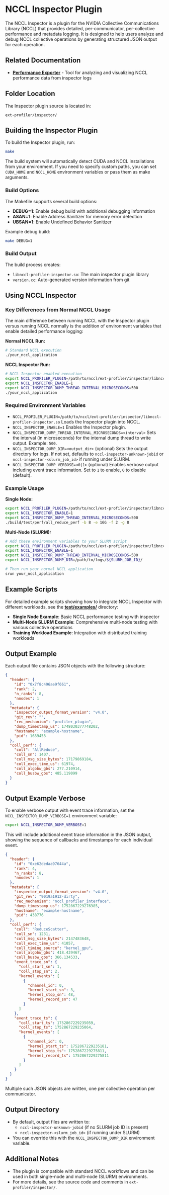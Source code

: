 # NCCL Inspector Plugin

The NCCL Inspector is a plugin for the NVIDIA Collective Communications Library (NCCL) that provides detailed, per-communicator, per-collective performance and metadata logging. It is designed to help users analyze and debug NCCL collective operations by generating structured JSON output for each operation.

## Related Documentation

- **[Performance Exporter](exporter/example/README.md)** - Tool for analyzing and visualizing NCCL performance data from inspector logs

## Folder Location

The Inspector plugin source is located in:

```
ext-profiler/inspector/
```

## Building the Inspector Plugin

To build the Inspector plugin, run:

```bash
make
```

The build system will automatically detect CUDA and NCCL installations from your environment. If you need to specify custom paths, you can set `CUDA_HOME` and `NCCL_HOME` environment variables or pass them as make arguments.

### Build Options

The Makefile supports several build options:

- **DEBUG=1**: Enable debug build with additional debugging information
- **ASAN=1**: Enable Address Sanitizer for memory error detection
- **UBSAN=1**: Enable Undefined Behavior Sanitizer

Example debug build:
```bash
make DEBUG=1
```

### Build Output

The build process creates:
- `libnccl-profiler-inspector.so`: The main inspector plugin library
- `version.cc`: Auto-generated version information from git

## Using NCCL Inspector

### Key Differences from Normal NCCL Usage

The main difference between running NCCL with the Inspector plugin versus running NCCL normally is the addition of environment variables that enable detailed performance logging:

**Normal NCCL Run:**
```bash
# Standard NCCL execution
./your_nccl_application
```

**NCCL Inspector Run:**
```bash
# NCCL Inspector enabled execution
export NCCL_PROFILER_PLUGIN=/path/to/nccl/ext-profiler/inspector/libnccl-profiler-inspector.so
export NCCL_INSPECTOR_ENABLE=1
export NCCL_INSPECTOR_DUMP_THREAD_INTERVAL_MICROSECONDS=500
./your_nccl_application
```

### Required Environment Variables

- `NCCL_PROFILER_PLUGIN=/path/to/nccl/ext-profiler/inspector/libnccl-profiler-inspector.so`
  Loads the Inspector plugin into NCCL.
- `NCCL_INSPECTOR_ENABLE=1`
  Enables the Inspector plugin.
- `NCCL_INSPECTOR_DUMP_THREAD_INTERVAL_MICROSECONDS=<interval>`
  Sets the interval (in microseconds) for the internal dump thread to write output. Example: `500`.
- `NCCL_INSPECTOR_DUMP_DIR=<output_dir>` (optional)
  Sets the output directory for logs. If not set, defaults to `nccl-inspector-unknown-jobid` or `nccl-inspector-<slurm_job_id>` if running under SLURM.
- `NCCL_INSPECTOR_DUMP_VERBOSE=<0|1>` (optional)
  Enables verbose output including event trace information. Set to `1` to enable, `0` to disable (default).

### Example Usage

**Single Node:**
```bash
export NCCL_PROFILER_PLUGIN=/path/to/nccl/ext-profiler/inspector/libnccl-profiler-inspector.so
export NCCL_INSPECTOR_ENABLE=1
export NCCL_INSPECTOR_DUMP_THREAD_INTERVAL_MICROSECONDS=500
./build/test/perf/all_reduce_perf -b 8 -e 16G -f 2 -g 8
```

**Multi-Node (SLURM):**
```bash
# Add these environment variables to your SLURM script
export NCCL_PROFILER_PLUGIN=/path/to/nccl/ext-profiler/inspector/libnccl-profiler-inspector.so
export NCCL_INSPECTOR_ENABLE=1
export NCCL_INSPECTOR_DUMP_THREAD_INTERVAL_MICROSECONDS=500
export NCCL_INSPECTOR_DUMP_DIR=/path/to/logs/${SLURM_JOB_ID}/

# Then run your normal NCCL application
srun your_nccl_application
```

## Example Scripts

For detailed example scripts showing how to integrate NCCL Inspector with different workloads, see the **[test/examples/](test/examples/)** directory:

- **Single Node Example**: Basic NCCL performance testing with inspector
- **Multi-Node SLURM Example**: Comprehensive multi-node testing with various collective operations
- **Training Workload Example**: Integration with distributed training workloads

## Output Example

Each output file contains JSON objects with the following structure:

```json
{
  "header": {
    "id": "0x7f8c496ae9f661",
    "rank": 2,
    "n_ranks": 8,
    "nnodes": 1
  },
  "metadata": {
    "inspector_output_format_version": "v4.0",
    "git_rev": "",
    "rec_mechanism": "profiler_plugin",
    "dump_timestamp_us": 1748030377748202,
    "hostname": "example-hostname",
    "pid": 1639453
  },
  "coll_perf": {
    "coll": "AllReduce",
    "coll_sn": 1407,
    "coll_msg_size_bytes": 17179869184,
    "coll_exec_time_us": 61974,
    "coll_algobw_gbs": 277.210914,
    "coll_busbw_gbs": 485.119099
  }
}
```

## Output Example Verbose

To enable verbose output with event trace information, set the `NCCL_INSPECTOR_DUMP_VERBOSE=1` environment variable:

```bash
export NCCL_INSPECTOR_DUMP_VERBOSE=1
```

This will include additional event trace information in the JSON output, showing the sequence of callbacks and timestamps for each individual event.

```json
{
  "header": {
    "id": "0xe62dedaa97644a",
    "rank": 4,
    "n_ranks": 8,
    "nnodes": 1
  },
  "metadata": {
    "inspector_output_format_version": "v4.0",
    "git_rev": "9019a1912-dirty",
    "rec_mechanism": "nccl_profiler_interface",
    "dump_timestamp_us": 1752867229276385,
    "hostname": "example-hostname",
    "pid": 438776
  },
  "coll_perf": {
    "coll": "ReduceScatter",
    "coll_sn": 1231,
    "coll_msg_size_bytes": 2147483648,
    "coll_exec_time_us": 41057,
    "coll_timing_source": "kernel_gpu",
    "coll_algobw_gbs": 418.439467,
    "coll_busbw_gbs": 366.134533,
    "event_trace_sn": {
      "coll_start_sn": 1,
      "coll_stop_sn": 2,
      "kernel_events": [
        {
          "channel_id": 0,
          "kernel_start_sn": 3,
          "kernel_stop_sn": 48,
          "kernel_record_sn": 47
        }
      ]
    },
    "event_trace_ts": {
      "coll_start_ts": 1752867229235059,
      "coll_stop_ts": 1752867229235064,
      "kernel_events": [
        {
          "channel_id": 0,
          "kernel_start_ts": 1752867229235181,
          "kernel_stop_ts": 1752867229275811,
          "kernel_record_ts": 1752867229275811
        }
      ]
    }
  }
}
```

Multiple such JSON objects are written, one per collective operation per communicator.

## Output Directory

- By default, output files are written to:
  - `nccl-inspector-unknown-jobid` (if no SLURM job ID is present)
  - `nccl-inspector-<slurm_job_id>` (if running under SLURM)
- You can override this with the `NCCL_INSPECTOR_DUMP_DIR` environment variable.

## Additional Notes

- The plugin is compatible with standard NCCL workflows and can be used in both single-node and multi-node (SLURM) environments.
- For more details, see the source code and comments in `ext-profiler/inspector/`.

